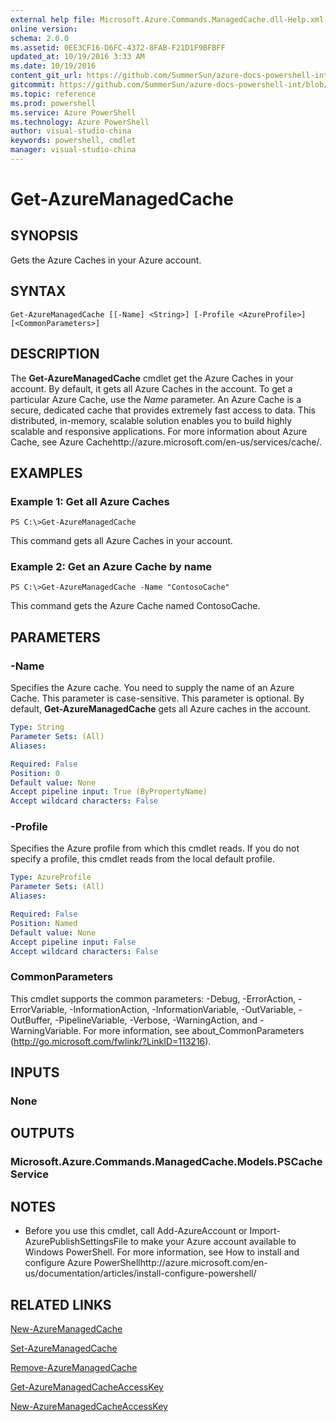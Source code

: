 ```yaml
---
external help file: Microsoft.Azure.Commands.ManagedCache.dll-Help.xml
online version: 
schema: 2.0.0
ms.assetid: 0EE3CF16-D6FC-4372-8FAB-F21D1F9BFBFF
updated_at: 10/19/2016 3:33 AM
ms.date: 10/19/2016
content_git_url: https://github.com/SummerSun/azure-docs-powershell-int/blob/master/azureps-cmdlets-docs/ServiceManagement/Azure.ManagedCache/v0.9.8/Get-AzureManagedCache.md
gitcommit: https://github.com/SummerSun/azure-docs-powershell-int/blob/c0d1e448da01261236e9ece01ca5c2a98effbf31/azureps-cmdlets-docs/ServiceManagement/Azure.ManagedCache/v0.9.8/Get-AzureManagedCache.md
ms.topic: reference
ms.prod: powershell
ms.service: Azure PowerShell
ms.technology: Azure PowerShell
author: visual-studio-china
keywords: powershell, cmdlet
manager: visual-studio-china
---
```


# Get-AzureManagedCache

## SYNOPSIS
Gets the Azure Caches in your Azure account.

## SYNTAX

```
Get-AzureManagedCache [[-Name] <String>] [-Profile <AzureProfile>] [<CommonParameters>]
```

## DESCRIPTION
The **Get-AzureManagedCache** cmdlet get the Azure Caches in your account.
By default, it gets all Azure Caches in the account.
To get a particular Azure Cache, use the *Name* parameter.
An Azure Cache is a secure, dedicated cache that provides extremely fast access to data.
This distributed, in-memory, scalable solution enables you to build highly scalable and responsive applications.
For more information about Azure Cache, see Azure Cachehttp://azure.microsoft.com/en-us/services/cache/.

## EXAMPLES

### Example 1: Get all Azure Caches
```
PS C:\>Get-AzureManagedCache
```

This command gets all Azure Caches in your account.

### Example 2: Get an Azure Cache by name
```
PS C:\>Get-AzureManagedCache -Name "ContosoCache"
```

This command gets the Azure Cache named ContosoCache.

## PARAMETERS

### -Name
Specifies the Azure cache.
You need to supply the name of an Azure Cache.
This parameter is case-sensitive.
This parameter is optional.
By default, **Get-AzureManagedCache** gets all Azure caches in the account.

```yaml
Type: String
Parameter Sets: (All)
Aliases: 

Required: False
Position: 0
Default value: None
Accept pipeline input: True (ByPropertyName)
Accept wildcard characters: False
```

### -Profile
Specifies the Azure profile from which this cmdlet reads.
If you do not specify a profile, this cmdlet reads from the local default profile.

```yaml
Type: AzureProfile
Parameter Sets: (All)
Aliases: 

Required: False
Position: Named
Default value: None
Accept pipeline input: False
Accept wildcard characters: False
```

### CommonParameters
This cmdlet supports the common parameters: -Debug, -ErrorAction, -ErrorVariable, -InformationAction, -InformationVariable, -OutVariable, -OutBuffer, -PipelineVariable, -Verbose, -WarningAction, and -WarningVariable. For more information, see about_CommonParameters (http://go.microsoft.com/fwlink/?LinkID=113216).

## INPUTS

### None

## OUTPUTS

### Microsoft.Azure.Commands.ManagedCache.Models.PSCacheService

## NOTES
* Before you use this cmdlet, call Add-AzureAccount or Import-AzurePublishSettingsFile to make your Azure account available to Windows PowerShell. For more information, see How to install and configure Azure PowerShellhttp://azure.microsoft.com/en-us/documentation/articles/install-configure-powershell/

## RELATED LINKS

[New-AzureManagedCache](.\New-AzureManagedCache.md)

[Set-AzureManagedCache](.\Set-AzureManagedCache.md)

[Remove-AzureManagedCache](.\Remove-AzureManagedCache.md)

[Get-AzureManagedCacheAccessKey](.\Get-AzureManagedCacheAccessKey.md)

[New-AzureManagedCacheAccessKey](.\New-AzureManagedCacheAccessKey.md)



